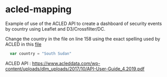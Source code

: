 # acled-mapping

Example of use of the ACLED API to create a dashboard of security events by country using Leaflet and D3/Crossfilter/DC.

Change the country in the file on line 158 using the exact spelling used by ACLED in this [file](https://www.acleddata.com/download/3987/)

```javascript
  var country = "South Sudan"
```


ACLED API : https://www.acleddata.com/wp-content/uploads/dlm_uploads/2017/10/API-User-Guide_4.2019.pdf



